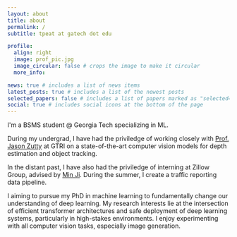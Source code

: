 ```yaml
---
layout: about
title: about
permalink: /
subtitle: tpeat at gatech dot edu

profile:
  align: right
  image: prof_pic.jpg
  image_circular: false # crops the image to make it circular
  more_info:

news: true # includes a list of news items
latest_posts: true # includes a list of the newest posts
selected_papers: false # includes a list of papers marked as "selected={true}"
social: true # includes social icons at the bottom of the page
---
```


I'm a BSMS student @ Georgia Tech specializing in ML.

During my undergrad, I have had the priviledge of working closely with [Prof. Jason Zutty](https://scholar.google.com/citations?user=4pvykF8AAAAJ&hl=en) at GTRI on a state-of-the-art computer vision models for depth estimation and object tracking.

In the distant past, I have also had the priviledge of interning at Zillow Group, advised by [Min Ji](). During the summer, I create a traffic reporting data pipeline.

I aiming to pursue my PhD in machine learning to fundamentally change our understanding of deep learning. My research interests lie at the intersection of efficient transformer architectures and safe deployment of deep learning systems, particularly in high-stakes environments. I enjoy experimenting with all computer vision tasks, especially image generation.
